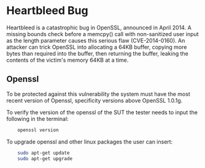 # Heartbleed Bug
Heartbleed is a catastrophic bug in OpenSSL, announced in April 2014.
A missing bounds check before a memcpy() call with non-sanitized user input as the length parameter causes this serious flaw (CVE-2014-0160).
An attacker can trick OpenSSL into allocating a 64KB buffer, copying more bytes than required into the buffer, then returning the buffer, leaking the contents of the victim's memory 64KB at a time. 

## Openssl 

To be protected against this vulnerability the system must have the most recent version of Openssl, specificity versions above OpenSSL 1.0.1g.

To verify the version of the openssl of the SUT the tester needs to input the following in the terminal:

```bash
    openssl version
```

To upgrade openssl and other linux packages the user can insert:

``` bash
    sudo apt-get update
    sudo apt-get upgrade
```
